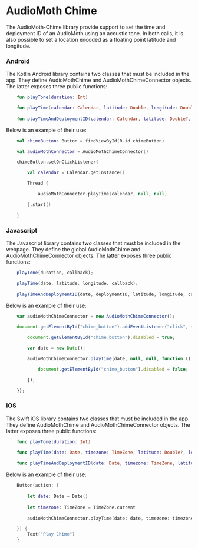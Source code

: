 # AudioMoth Chime #

The AudioMoth-Chime library provide support to set the time and deployment ID of an AudioMoth using an acoustic tone. In both calls, it is also possible to set a location encoded as a floating point latitude and longitude.

### Android ###

The Kotlin Android library contains two classes that must be included in the app. They define AudioMothChime and AudioMothChimeConnector objects. The latter exposes three public functions:

```kotlin
	fun playTone(duration: Int)

	fun playTime(calendar: Calendar, latitude: Double, longitude: Double)
	
	fun playTimeAndDeploymentID(calendar: Calendar, latitude: Double?, longitude: Double?, deploymentID: Array<Int>)
```

Below is an example of their use:

```kotlin
	val chimeButton: Button = findViewById(R.id.chimeButton)

	val audioMothConnector = AudioMothChimeConnector()

	chimeButton.setOnClickListener{

		val calendar = Calendar.getInstance()

		Thread {

			audioMothConnector.playTime(calendar, null, null)

		}.start()

	}
```

### Javascript ###

The Javascript library contains two classes that must be included in the webpage. They define the global AudioMothChime and AudioMothChimeConnector objects. The latter exposes three public functions:

```javascript
	playTone(duration, callback);

	playTime(date, latitude, longitude, callback);
	
	playTimeAndDeploymentID(date, deploymentID, latitude, longitude, callback);
```

Below is an example of their use:

```javascript
	var audioMothChimeConnector = new AudioMothChimeConnector();

	document.getElementById("chime_button").addEventListener("click", function () {

		document.getElementById("chime_button").disabled = true;

		var date = new Date();

		audioMothChimeConnector.playTime(date, null, null, function () {

			document.getElementById("chime_button").disabled = false;

		});

	});
```

### iOS ###

The Swift iOS library contains two classes that must be included in the app. They define AudioMothChime and AudioMothChimeConnector objects. The latter exposes three public functions:

```swift
	func playTone(duration: Int)

	func playTime(date: Date, timezone: TimeZone, latitude: Double?, longitude: Double?)
	
	func playTimeAndDeploymentID(date: Date, timezone: TimeZone, latitude: Double?, longitude: Double?, deploymentID: Array<Int>)
```

Below is an example of their use:

```swift
	Button(action: {
		
		let date: Date = Date()
		
		let timezone: TimeZone = TimeZone.current
		
		audioMothChimeConnector.playTime(date: date, timezone: timezone, latitude: nil, longitude: nil)

	}) {
		Text("Play Chime")
	}
```
		

